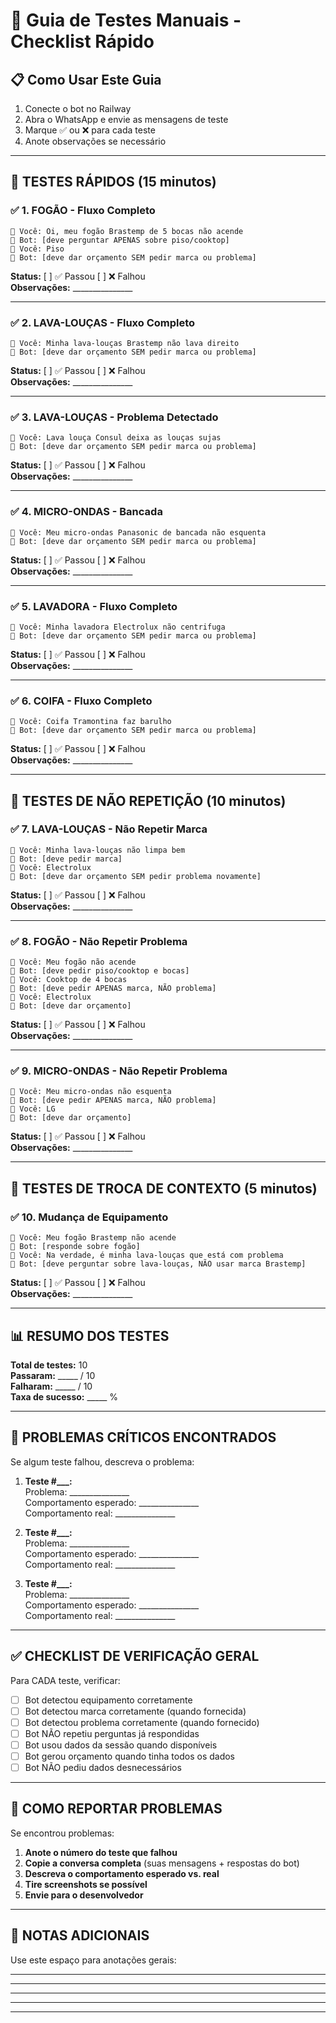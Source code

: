 # 🧪 Guia de Testes Manuais - Checklist Rápido

## 📋 Como Usar Este Guia

1. Conecte o bot no Railway
2. Abra o WhatsApp e envie as mensagens de teste
3. Marque ✅ ou ❌ para cada teste
4. Anote observações se necessário

---

## 🎯 TESTES RÁPIDOS (15 minutos)

### ✅ 1. FOGÃO - Fluxo Completo
```
📱 Você: Oi, meu fogão Brastemp de 5 bocas não acende
🤖 Bot: [deve perguntar APENAS sobre piso/cooktop]
📱 Você: Piso
🤖 Bot: [deve dar orçamento SEM pedir marca ou problema]
```
**Status:** [ ] ✅ Passou  [ ] ❌ Falhou  
**Observações:** _______________

---

### ✅ 2. LAVA-LOUÇAS - Fluxo Completo
```
📱 Você: Minha lava-louças Brastemp não lava direito
🤖 Bot: [deve dar orçamento SEM pedir marca ou problema]
```
**Status:** [ ] ✅ Passou  [ ] ❌ Falhou  
**Observações:** _______________

---

### ✅ 3. LAVA-LOUÇAS - Problema Detectado
```
📱 Você: Lava louça Consul deixa as louças sujas
🤖 Bot: [deve dar orçamento SEM pedir marca ou problema]
```
**Status:** [ ] ✅ Passou  [ ] ❌ Falhou  
**Observações:** _______________

---

### ✅ 4. MICRO-ONDAS - Bancada
```
📱 Você: Meu micro-ondas Panasonic de bancada não esquenta
🤖 Bot: [deve dar orçamento SEM pedir marca ou problema]
```
**Status:** [ ] ✅ Passou  [ ] ❌ Falhou  
**Observações:** _______________

---

### ✅ 5. LAVADORA - Fluxo Completo
```
📱 Você: Minha lavadora Electrolux não centrifuga
🤖 Bot: [deve dar orçamento SEM pedir marca ou problema]
```
**Status:** [ ] ✅ Passou  [ ] ❌ Falhou  
**Observações:** _______________

---

### ✅ 6. COIFA - Fluxo Completo
```
📱 Você: Coifa Tramontina faz barulho
🤖 Bot: [deve dar orçamento SEM pedir marca ou problema]
```
**Status:** [ ] ✅ Passou  [ ] ❌ Falhou  
**Observações:** _______________

---

## 🔄 TESTES DE NÃO REPETIÇÃO (10 minutos)

### ✅ 7. LAVA-LOUÇAS - Não Repetir Marca
```
📱 Você: Minha lava-louças não limpa bem
🤖 Bot: [deve pedir marca]
📱 Você: Electrolux
🤖 Bot: [deve dar orçamento SEM pedir problema novamente]
```
**Status:** [ ] ✅ Passou  [ ] ❌ Falhou  
**Observações:** _______________

---

### ✅ 8. FOGÃO - Não Repetir Problema
```
📱 Você: Meu fogão não acende
🤖 Bot: [deve pedir piso/cooktop e bocas]
📱 Você: Cooktop de 4 bocas
🤖 Bot: [deve pedir APENAS marca, NÃO problema]
📱 Você: Electrolux
🤖 Bot: [deve dar orçamento]
```
**Status:** [ ] ✅ Passou  [ ] ❌ Falhou  
**Observações:** _______________

---

### ✅ 9. MICRO-ONDAS - Não Repetir Problema
```
📱 Você: Meu micro-ondas não esquenta
🤖 Bot: [deve pedir APENAS marca, NÃO problema]
📱 Você: LG
🤖 Bot: [deve dar orçamento]
```
**Status:** [ ] ✅ Passou  [ ] ❌ Falhou  
**Observações:** _______________

---

## 🔀 TESTES DE TROCA DE CONTEXTO (5 minutos)

### ✅ 10. Mudança de Equipamento
```
📱 Você: Meu fogão Brastemp não acende
🤖 Bot: [responde sobre fogão]
📱 Você: Na verdade, é minha lava-louças que está com problema
🤖 Bot: [deve perguntar sobre lava-louças, NÃO usar marca Brastemp]
```
**Status:** [ ] ✅ Passou  [ ] ❌ Falhou  
**Observações:** _______________

---

## 📊 RESUMO DOS TESTES

**Total de testes:** 10  
**Passaram:** _____ / 10  
**Falharam:** _____ / 10  
**Taxa de sucesso:** _____ %

---

## 🚨 PROBLEMAS CRÍTICOS ENCONTRADOS

Se algum teste falhou, descreva o problema:

1. **Teste #___:**  
   Problema: _______________  
   Comportamento esperado: _______________  
   Comportamento real: _______________

2. **Teste #___:**  
   Problema: _______________  
   Comportamento esperado: _______________  
   Comportamento real: _______________

3. **Teste #___:**  
   Problema: _______________  
   Comportamento esperado: _______________  
   Comportamento real: _______________

---

## ✅ CHECKLIST DE VERIFICAÇÃO GERAL

Para CADA teste, verificar:

- [ ] Bot detectou equipamento corretamente
- [ ] Bot detectou marca corretamente (quando fornecida)
- [ ] Bot detectou problema corretamente (quando fornecido)
- [ ] Bot NÃO repetiu perguntas já respondidas
- [ ] Bot usou dados da sessão quando disponíveis
- [ ] Bot gerou orçamento quando tinha todos os dados
- [ ] Bot NÃO pediu dados desnecessários

---

## 🔧 COMO REPORTAR PROBLEMAS

Se encontrou problemas:

1. **Anote o número do teste que falhou**
2. **Copie a conversa completa** (suas mensagens + respostas do bot)
3. **Descreva o comportamento esperado vs. real**
4. **Tire screenshots se possível**
5. **Envie para o desenvolvedor**

---

## 📝 NOTAS ADICIONAIS

Use este espaço para anotações gerais:

_______________________________________________
_______________________________________________
_______________________________________________
_______________________________________________
_______________________________________________

